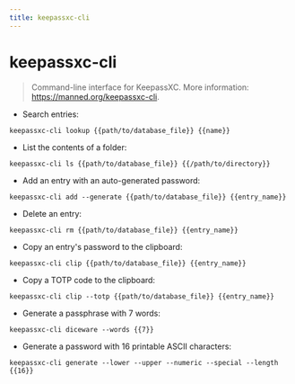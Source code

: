 ```yaml
---
title: keepassxc-cli
---
```

# keepassxc-cli

> Command-line interface for KeepassXC.
> More information: <https://manned.org/keepassxc-cli>.

- Search entries:

`keepassxc-cli lookup {{path/to/database_file}} {{name}}`

- List the contents of a folder:

`keepassxc-cli ls {{path/to/database_file}} {{/path/to/directory}}`

- Add an entry with an auto-generated password:

`keepassxc-cli add --generate {{path/to/database_file}} {{entry_name}}`

- Delete an entry:

`keepassxc-cli rm {{path/to/database_file}} {{entry_name}}`

- Copy an entry's password to the clipboard:

`keepassxc-cli clip {{path/to/database_file}} {{entry_name}}`

- Copy a TOTP code to the clipboard:

`keepassxc-cli clip --totp {{path/to/database_file}} {{entry_name}}`

- Generate a passphrase with 7 words:

`keepassxc-cli diceware --words {{7}}`

- Generate a password with 16 printable ASCII characters:

`keepassxc-cli generate --lower --upper --numeric --special --length {{16}}`
